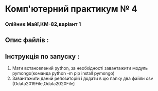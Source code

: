 # Комп'ютерний практикум № 4
### Олійник Майї,КМ-82,варіант 1

## Опис файлів :

## Інструкція по запуску :
1. Мати встановлений python, за необхідності завантажити модуль pymongo(команда python -m pip install pymongo)  
2. Завантажити даний репозиторій і додати в цю папку два файли csv (Odata2019File,Odata2020File)

